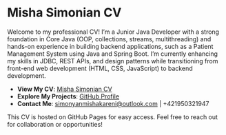 # Misha Simonian CV

Welcome to my professional CV! I’m a Junior Java Developer with a strong foundation in Core Java (OOP, collections, streams, multithreading) and hands-on experience in building backend applications, such as a Patient Management System using Java and Spring Boot. I’m currently enhancing my skills in JDBC, REST APIs, and design patterns while transitioning from front-end web development (HTML, CSS, JavaScript) to backend development.

- **View My CV**: [Misha Simonian CV](https://mishasimonian.github.io/misha-simonian-cv/)
- **Explore My Projects**: [GitHub Profile](https://github.com/MishaSimonian)
- **Contact Me**: simonyanmishakareni@outlook.com | +421950321947

This CV is hosted on GitHub Pages for easy access. Feel free to reach out for collaboration or opportunities!
